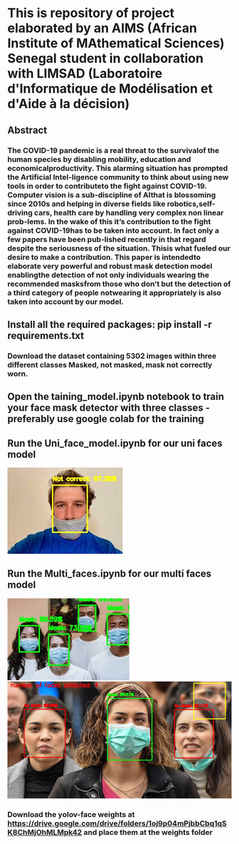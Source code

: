 # This is  repository of project elaborated by an AIMS (African Institute of MAthematical Sciences) Senegal student in collaboration with LIMSAD (Laboratoire d'Informatique de Modélisation et d'Aide à la décision)
## Abstract
### The  COVID-19  pandemic  is  a  real  threat  to  the  survivalof  the  human  species  by  disabling  mobility,  education  and  economicalproductivity. This alarming situation has prompted the Artificial Intel-ligence community to think about using new tools in order to contributeto the fight against COVID-19. Computer vision is a sub-discipline of AIthat is blossoming since 2010s and helping in diverse fields like robotics,self-driving cars, health care by handling very complex non linear prob-lems. In the wake of this it’s contribution to the fight against COVID-19has to be taken into account. In fact only a few papers have been pub-lished recently in that regard despite the seriousness of the situation. Thisis what fueled our desire to make a contribution. This paper is intendedto  elaborate  very  powerful  and  robust  mask  detection  model  enablingthe detection of not only individuals wearing the recommended masksfrom those who don’t but the detection of a third category of people notwearing it appropriately is also taken into account by our model.

## Install all the required packages: pip install -r requirements.txt

### Download the dataset containing 5302 images within three different classes Masked, not masked, mask not correctly worn.

## Open the taining_model.ipynb notebook to train your face mask detector with three classes -preferably use google colab for the training

## Run the Uni_face_model.ipynb for our uni faces model
![plot](./outputs/output_img1.jpg)

## Run the Multi_faces.ipynb for our multi faces model
![plot](./outputs/output_img3.jpg)
![plot](./outputs/output_multi1.jpg)
### Download the yolov-face weights at https://drive.google.com/drive/folders/1oj9p04mPjbbCbq1qSK8ChMjOhMLMpk42 and place them at the weights folder
